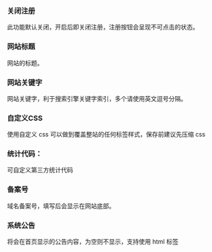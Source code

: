 ### 关闭注册
此功能默认关闭，开启后即关闭注册，注册按钮会呈现不可点击的状态。

### 网站标题
网站的标题。

### 网站关键字
网站关键字，利于搜索引擎关键字索引，多个请使用英文逗号分隔。

### 自定义CSS
使用自定义 css 可以做到覆盖整站的任何标签样式，保存前建议先压缩 css

### 统计代码：
可自定义第三方统计代码

### 备案号
域名备案号，填写后会显示在网站底部。

### 系统公告
将会在首页显示的公告内容，为空则不显示，支持使用 html 标签